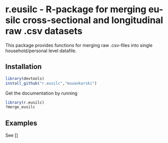 r.eusilc - R-package for merging eu-silc cross-sectional and longitudinal raw .csv datasets
==================================

This package provides functions for merging raw .csv-files into single household/personal level datafile.

Installation
---------------------------------

```r
library(devtools)
install_github("r.eusilc","muuankarski")
```

Get the documentation by running

```r
library(r.eusilc)
?merge_eusilc
```


Examples
---------------------------------


See []